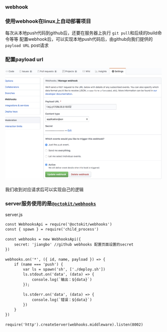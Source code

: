 ### webhook

### 使用webhook在linux上自动部署项目

每次从本地push代码到github后，还要在服务器上执行 `git pull`和后续的build命令等等
配置webhook后，可以实现本地push代码后，由github向我们提供的`payload URL` post请求

### 配置payload url
![](./17_11_25__01_02_2019.jpg)

我们收到对应请求后可以实现自己的逻辑

### server服务使用的是[`@octokit/webhooks`](https://www.npmjs.com/package/@octokit/webhooks)

server.js


```
const WebhooksApi = require('@octokit/webhooks')
const { spawn } = require('child_process')

const webhooks = new WebhooksApi({
    secret: 'jiangbo' //github webhooks 配置页面设置的secret
})

webhooks.on('*', ({ id, name, payload }) => {
    if (name === 'push') {
        var ls = spawn('sh', ['./deploy.sh'])
        ls.stdout.on('data', (data) => {
            console.log(`输出：${data}`)
        });

        ls.stderr.on('data', (data) => {
            console.log(`错误：${data}`)
        })
    }
})

require('http').createServer(webhooks.middleware).listen(8002)
```